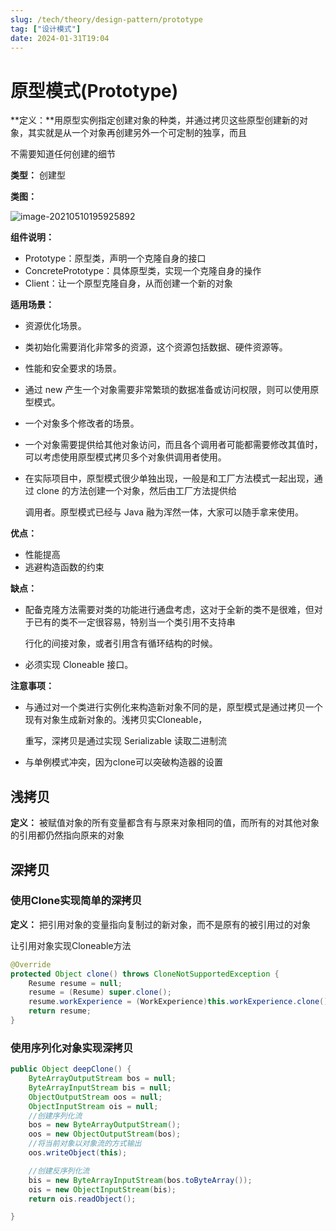 ```yaml
---
slug: /tech/theory/design-pattern/prototype
tag: ["设计模式"]
date: 2024-01-31T19:04
---
```

# 原型模式(Prototype)

**定义：**用原型实例指定创建对象的种类，并通过拷贝这些原型创建新的对象，其实就是从一个对象再创建另外一个可定制的独享，而且

不需要知道任何创建的细节

**类型：** 创建型

**类图：**

![image-20210510195925892](https://picgo-starry.oss-cn-beijing.aliyuncs.com/img/DesignPattern/Prototype.png)

**组件说明：**

- Prototype：原型类，声明一个克隆自身的接口
- ConcretePrototype：具体原型类，实现一个克隆自身的操作
- Client：让一个原型克隆自身，从而创建一个新的对象

**适用场景：**

- 资源优化场景。

- 类初始化需要消化非常多的资源，这个资源包括数据、硬件资源等。 

- 性能和安全要求的场景。 

- 通过 new 产生一个对象需要非常繁琐的数据准备或访问权限，则可以使用原型模式。 

- 一个对象多个修改者的场景。

- 一个对象需要提供给其他对象访问，而且各个调用者可能都需要修改其值时，可以考虑使用原型模式拷贝多个对象供调用者使用。 

- 在实际项目中，原型模式很少单独出现，一般是和工厂方法模式一起出现，通过 clone 的方法创建一个对象，然后由工厂方法提供给

  调用者。原型模式已经与 Java 融为浑然一体，大家可以随手拿来使用。

**优点：**

- 性能提高
- 逃避构造函数的约束

**缺点：**

- 配备克隆方法需要对类的功能进行通盘考虑，这对于全新的类不是很难，但对于已有的类不一定很容易，特别当一个类引用不支持串

  行化的间接对象，或者引用含有循环结构的时候。

-  必须实现 Cloneable 接口。

**注意事项：**

- 与通过对一个类进行实例化来构造新对象不同的是，原型模式是通过拷贝一个现有对象生成新对象的。浅拷贝实Cloneable，

  重写，深拷贝是通过实现 Serializable 读取二进制流

- 与单例模式冲突，因为clone可以突破构造器的设置

## 浅拷贝

**定义：** 被赋值对象的所有变量都含有与原来对象相同的值，而所有的对其他对象的引用都仍然指向原来的对象

## 深拷贝

### 使用Clone实现简单的深拷贝

**定义：** 把引用对象的变量指向复制过的新对象，而不是原有的被引用过的对象

让引用对象实现Cloneable方法

```java
@Override
protected Object clone() throws CloneNotSupportedException {
    Resume resume = null;
    resume = (Resume) super.clone();
    resume.workExperience = (WorkExperience)this.workExperience.clone();
    return resume;
}
```

### 使用序列化对象实现深拷贝

```java
public Object deepClone() {
    ByteArrayOutputStream bos = null;
    ByteArrayInputStream bis = null;
    ObjectOutputStream oos = null;
    ObjectInputStream ois = null;
    //创建序列化流
    bos = new ByteArrayOutputStream();
    oos = new ObjectOutputStream(bos);
    //将当前对象以对象流的方式输出
    oos.writeObject(this);

    //创建反序列化流
    bis = new ByteArrayInputStream(bos.toByteArray());
    ois = new ObjectInputStream(bis);
    return ois.readObject();

}
```

